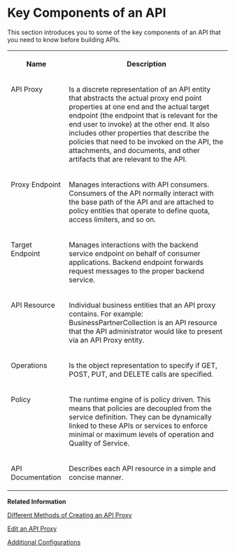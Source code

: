 <!-- loio19c06541b12140579a09dbe536fb2320 -->

# Key Components of an API

This section introduces you to some of the key components of an API that you need to know before building APIs.




<table>
<tr>
<th valign="top">

Name

</th>
<th valign="top">

Description

</th>
</tr>
<tr>
<td valign="top">

API Proxy

</td>
<td valign="top">

Is a discrete representation of an API entity that abstracts the actual proxy end point properties at one end and the actual target endpoint \(the endpoint that is relevant for the end user to invoke\) at the other end. It also includes other properties that describe the policies that need to be invoked on the API, the attachments, and documents, and other artifacts that are relevant to the API.

</td>
</tr>
<tr>
<td valign="top">

Proxy Endpoint

</td>
<td valign="top">

Manages interactions with API consumers. Consumers of the API normally interact with the base path of the API and are attached to policy entities that operate to define quota, access limiters, and so on.

</td>
</tr>
<tr>
<td valign="top">

Target Endpoint

</td>
<td valign="top">

Manages interactions with the backend service endpoint on behalf of consumer applications. Backend endpoint forwards request messages to the proper backend service.

</td>
</tr>
<tr>
<td valign="top">

API Resource

</td>
<td valign="top">

Individual business entities that an API proxy contains. For example: BusinessPartnerCollection is an API resource that the API administrator would like to present via an API Proxy entity.

</td>
</tr>
<tr>
<td valign="top">

Operations

</td>
<td valign="top">

Is the object representation to specify if GET, POST, PUT, and DELETE calls are specified.

</td>
</tr>
<tr>
<td valign="top">

Policy

</td>
<td valign="top">

The runtime engine of is policy driven. This means that policies are decoupled from the service definition. They can be dynamically linked to these APIs or services to enforce minimal or maximum levels of operation and Quality of Service.

</td>
</tr>
<tr>
<td valign="top">

API Documentation

</td>
<td valign="top">

Describes each API resource in a simple and concise manner.

</td>
</tr>
</table>

**Related Information**  


[Different Methods of Creating an API Proxy](different-methods-of-creating-an-api-proxy-4ac0431.md "An API proxy is the data object that contains all the functionality to be executed when an external user wants to access the backend service.")

[Edit an API Proxy](edit-an-api-proxy-a64b952.md "Once you’ve created an API proxy you can further change the proxy, either on the , or by using the embedded API designer.")

[Additional Configurations](additional-configurations-de7285c.md " ")


